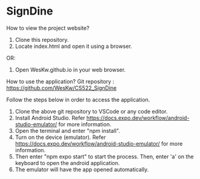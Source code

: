 # SignDine

How to view the project website?
1. Clone this repository.
2. Locate index.html and open it using a browser.

OR:
1. Open WesKw.github.io in your web browser.

How to use the application?
Git repository : https://github.com/WesKw/CS522_SignDine

Follow the steps below in order to access the application.
1. Clone the above git repository to VSCode or any code editor.
2. Install Android Studio. Refer https://docs.expo.dev/workflow/android-studio-emulator/ for more information.
3. Open the terminal and enter "npm install".
4. Turn on the device (emulator). Refer https://docs.expo.dev/workflow/android-studio-emulator/ for more information.
5. Then enter "npm expo start" to start the process. Then, enter 'a' on the keyboard to open the android application.
6. The emulator will have the app opened automatically.
